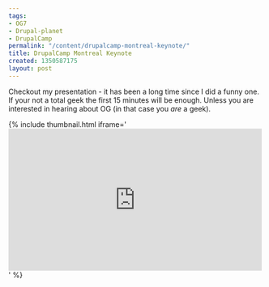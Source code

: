 ```yaml
---
tags:
- OG7
- Drupal-planet
- DrupalCamp
permalink: "/content/drupalcamp-montreal-keynote/"
title: DrupalCamp Montreal Keynote
created: 1350587175
layout: post
---
```

Checkout my presentation - it has been a long time since I did a funny one.
If your not a total geek the first 15 minutes will be enough. Unless you are interested in hearing about OG (in that case you _are_ a geek).

<!-- more -->

{% include thumbnail.html iframe='<iframe src="http://player.vimeo.com/video/51646056?byline=0&amp;portrait=0" width="500" height="281" frameborder="0" webkitAllowFullScreen mozallowfullscreen allowFullScreen></iframe>' %}
